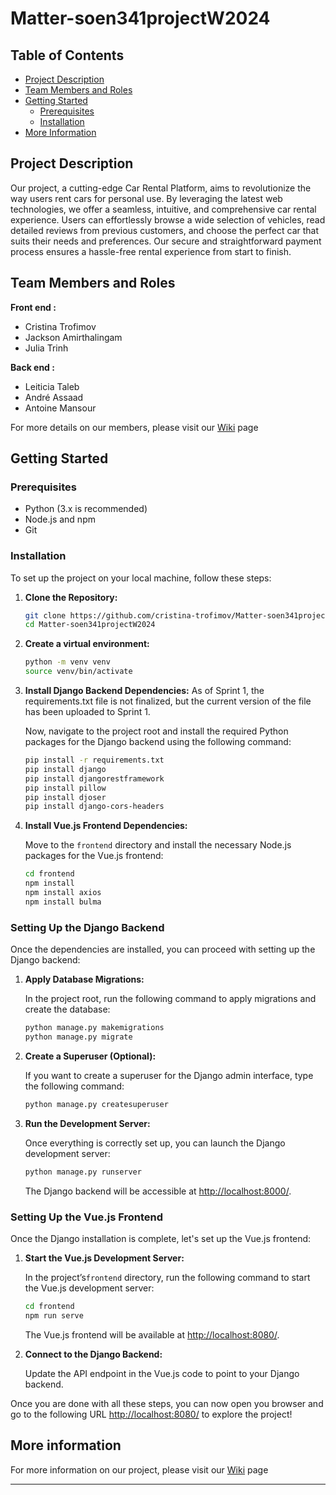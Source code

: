 # Matter-soen341projectW2024

## Table of Contents

- [Project Description](#project-description)
- [Team Members and Roles](#team-members-and-roles)
- [Getting Started](#getting-started)
  - [Prerequisites](#prerequisites)
  - [Installation](#installation)
- [More Information](#more-information)

## Project Description 

Our project, a cutting-edge Car Rental Platform, aims to revolutionize the way users rent cars for
personal use. By leveraging the latest web technologies, we offer a seamless, intuitive, and comprehensive car
rental experience. Users can effortlessly browse a wide selection of vehicles, read detailed reviews from previous
customers, and choose the perfect car that suits their needs and preferences. Our secure and straightforward
payment process ensures a hassle-free rental experience from start to finish.

## Team Members and Roles

**Front end :** <br>
- Cristina Trofimov 
- Jackson Amirthalingam
- Julia Trinh

**Back end :**<br>
- Leiticia Taleb
- André Assaad
- Antoine Mansour

For more details on our members, please visit our [Wiki](https://github.com/cristina-trofimov/Matter-soen341projectW2024/wiki) page

## Getting Started

### Prerequisites

- Python (3.x is recommended)
- Node.js and npm
- Git

### Installation

To set up the project on your local machine, follow these steps:

1. **Clone the Repository:**
   ```bash
   git clone https://github.com/cristina-trofimov/Matter-soen341projectW2024.git
   cd Matter-soen341projectW2024
   ```
2. **Create a virtual environment:**
    ```bash
    python -m venv venv
    source venv/bin/activate
    ```

3. **Install Django Backend Dependencies:**
   As of Sprint 1, the requirements.txt file is not finalized, but the current version of the file has been   uploaded to Sprint 1. 

    Now, navigate to the project root and install the required Python packages for the Django backend          using the following command:
   ```bash
   pip install -r requirements.txt
   pip install django
   pip install djangorestframework
   pip install pillow
   pip install djoser
   pip install django-cors-headers
   ```

5. **Install Vue.js Frontend Dependencies:**
   
   Move to the `frontend` directory and install the necessary Node.js packages for the Vue.js frontend:
   ```bash
   cd frontend
   npm install
   npm install axios
   npm install bulma
   ```

### Setting Up the Django Backend

Once the dependencies are installed, you can proceed with setting up the Django backend:

1. **Apply Database Migrations:**
   
   In the project root, run the following command to apply migrations and create the database:
   ```bash
   python manage.py makemigrations
   python manage.py migrate
   ```

3. **Create a Superuser (Optional):**
   
   If you want to create a superuser for the Django admin interface, type the following command:
   ```bash
   python manage.py createsuperuser
   ```

5. **Run the Development Server:**
   
   Once everything is correctly set up, you can launch the Django development server:
   ```bash
   python manage.py runserver
   ```
   The Django backend will be accessible at [http://localhost:8000/](http://localhost:8000/).

### Setting Up the Vue.js Frontend

Once the Django installation is complete, let's set up the Vue.js frontend:

1. **Start the Vue.js Development Server:**
   
   In the project’s`frontend` directory, run the following command to start the Vue.js development server:
   ```bash
   cd frontend
   npm run serve
   ```
   The Vue.js frontend will be available at [http://localhost:8080/](http://localhost:8080/).

3. **Connect to the Django Backend:**
   
   Update the API endpoint in the Vue.js code to point to your Django backend. 

Once you are done with all these steps, you can now open you browser and go to the following URL [http://localhost:8080/](http://localhost:8080/) to explore the project!

## More information 

For more information on our project, please visit our [Wiki](https://github.com/cristina-trofimov/Matter-soen341projectW2024/wiki) page





---
